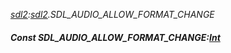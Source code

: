 _[sdl2](../../modules/sdl2/sdl2-module.md):[sdl2](../../modules/sdl2/sdl2-module.md).SDL\_AUDIO\_ALLOW\_FORMAT\_CHANGE_
##### Const SDL\_AUDIO\_ALLOW\_FORMAT\_CHANGE:[Int](../../modules/wonkey/wonkey-types-int.md)
